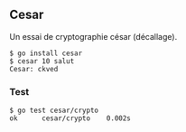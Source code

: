 ## Cesar

Un essai de cryptographie césar (décallage).

```
$ go install cesar
$ cesar 10 salut
Cesar: ckved
```

### Test

```
$ go test cesar/crypto
ok  	cesar/crypto	0.002s
```